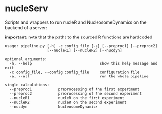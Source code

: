 # nucleServ

Scripts and wrappers to run nucleR and NucleosomeDynamics on the backend of
a server:

**important**: note that the paths to the sourced R functions are hardcoded


```
usage: pipeline.py [-h] -c config_file [-a] [--preproc1] [--preproc2]
                   [--nucleR1] [--nucleR2] [--nucdyn]

optional arguments:
  -h, --help                               show this help message and exit
  -c config_file, --config config_file     configuration file
  -a, --all                                run the whole pipeline

single calculations:
  --preproc1            preprocessing of the first experiment
  --preproc2            preprocessing of the second experiment
  --nucleR1             nucleR on the first experiment
  --nucleR2             nucleR on the second experiment
  --nucdyn              NucleosomeDynamics
```
